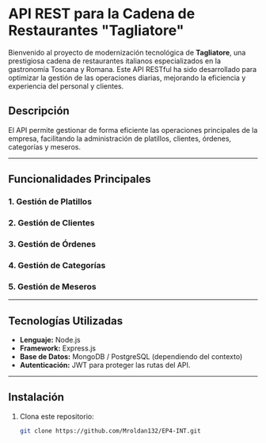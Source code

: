# API REST para la Cadena de Restaurantes "Tagliatore"

Bienvenido al proyecto de modernización tecnológica de **Tagliatore**, una prestigiosa cadena de restaurantes italianos especializados en la gastronomía Toscana y Romana. Este API RESTful ha sido desarrollado para optimizar la gestión de las operaciones diarias, mejorando la eficiencia y experiencia del personal y clientes.

## Descripción

El API permite gestionar de forma eficiente las operaciones principales de la empresa, facilitando la administración de platillos, clientes, órdenes, categorías y meseros.

---

## Funcionalidades Principales

### 1. Gestión de Platillos
### 2. Gestión de Clientes
### 3. Gestión de Órdenes
### 4. Gestión de Categorías
### 5. Gestión de Meseros

---

## Tecnologías Utilizadas
- **Lenguaje:** Node.js
- **Framework:** Express.js
- **Base de Datos:** MongoDB / PostgreSQL (dependiendo del contexto)
- **Autenticación:** JWT para proteger las rutas del API.

---

## Instalación

1. Clona este repositorio:
   ```bash
   git clone https://github.com/Mroldan132/EP4-INT.git
